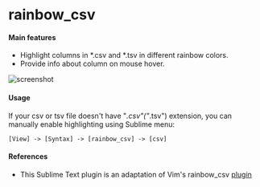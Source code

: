 # rainbow_csv

#### Main features

* Highlight columns in *.csv and *.tsv in different rainbow colors.
* Provide info about column on mouse hover.

![screenshot](https://i.imgur.com/UtGKbEg.png)

#### Usage
If your csv or tsv file doesn't have "*.csv"("*.tsv") extension, you can manually enable highlighting using Sublime menu:
```
[View] -> [Syntax] -> [rainbow_csv] -> [csv]
```


#### References

* This Sublime Text plugin is an adaptation of Vim's rainbow_csv [plugin](https://github.com/mechatroner/rainbow_csv)
